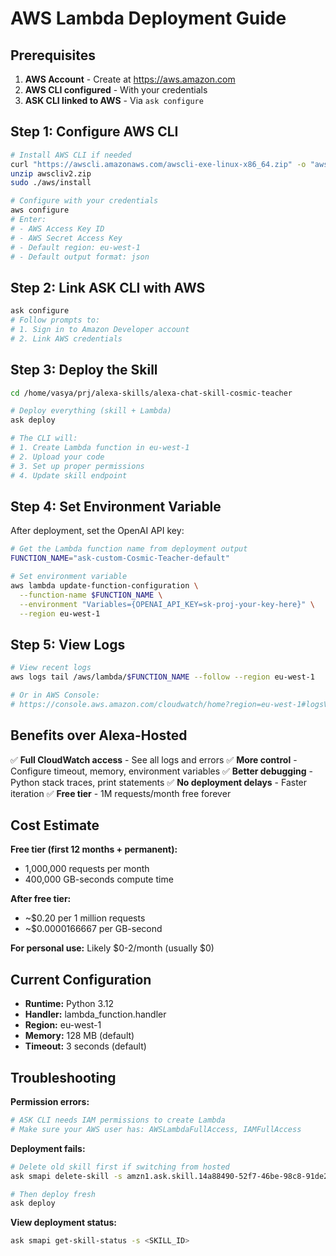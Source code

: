 # AWS Lambda Deployment Guide

## Prerequisites

1. **AWS Account** - Create at https://aws.amazon.com
2. **AWS CLI configured** - With your credentials
3. **ASK CLI linked to AWS** - Via `ask configure`

## Step 1: Configure AWS CLI

```bash
# Install AWS CLI if needed
curl "https://awscli.amazonaws.com/awscli-exe-linux-x86_64.zip" -o "awscliv2.zip"
unzip awscliv2.zip
sudo ./aws/install

# Configure with your credentials
aws configure
# Enter:
# - AWS Access Key ID
# - AWS Secret Access Key
# - Default region: eu-west-1
# - Default output format: json
```

## Step 2: Link ASK CLI with AWS

```bash
ask configure
# Follow prompts to:
# 1. Sign in to Amazon Developer account
# 2. Link AWS credentials
```

## Step 3: Deploy the Skill

```bash
cd /home/vasya/prj/alexa-skills/alexa-chat-skill-cosmic-teacher

# Deploy everything (skill + Lambda)
ask deploy

# The CLI will:
# 1. Create Lambda function in eu-west-1
# 2. Upload your code
# 3. Set up proper permissions
# 4. Update skill endpoint
```

## Step 4: Set Environment Variable

After deployment, set the OpenAI API key:

```bash
# Get the Lambda function name from deployment output
FUNCTION_NAME="ask-custom-Cosmic-Teacher-default"

# Set environment variable
aws lambda update-function-configuration \
  --function-name $FUNCTION_NAME \
  --environment "Variables={OPENAI_API_KEY=sk-proj-your-key-here}" \
  --region eu-west-1
```

## Step 5: View Logs

```bash
# View recent logs
aws logs tail /aws/lambda/$FUNCTION_NAME --follow --region eu-west-1

# Or in AWS Console:
# https://console.aws.amazon.com/cloudwatch/home?region=eu-west-1#logsV2:log-groups
```

## Benefits over Alexa-Hosted

✅ **Full CloudWatch access** - See all logs and errors
✅ **More control** - Configure timeout, memory, environment variables
✅ **Better debugging** - Python stack traces, print statements
✅ **No deployment delays** - Faster iteration
✅ **Free tier** - 1M requests/month free forever

## Cost Estimate

**Free tier (first 12 months + permanent):**
- 1,000,000 requests per month
- 400,000 GB-seconds compute time

**After free tier:**
- ~$0.20 per 1 million requests
- ~$0.0000166667 per GB-second

**For personal use:** Likely $0-2/month (usually $0)

## Current Configuration

- **Runtime:** Python 3.12
- **Handler:** lambda_function.handler
- **Region:** eu-west-1
- **Memory:** 128 MB (default)
- **Timeout:** 3 seconds (default)

## Troubleshooting

**Permission errors:**
```bash
# ASK CLI needs IAM permissions to create Lambda
# Make sure your AWS user has: AWSLambdaFullAccess, IAMFullAccess
```

**Deployment fails:**
```bash
# Delete old skill first if switching from hosted
ask smapi delete-skill -s amzn1.ask.skill.14a88490-52f7-46be-98c8-91de261d569e

# Then deploy fresh
ask deploy
```

**View deployment status:**
```bash
ask smapi get-skill-status -s <SKILL_ID>
```
